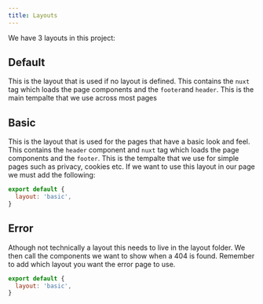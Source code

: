 ```yaml
---
title: Layouts
---
```


We have 3 layouts in this project:

## Default

This is the layout that is used if no layout is defined. This contains the `nuxt` tag which loads the page components and the `footer`and `header`. This is the main tempalte that we use across most pages

## Basic

This is the layout that is used for the pages that have a basic look and feel. This contains the `header` component and `nuxt` tag which loads the page components and the `footer`. This is the tempalte that we use for simple pages such as privacy, cookies etc. If we want to use this layout in our page we must add the following:

```js
export default {
  layout: 'basic',
}
```

## Error

Athough not technically a layout this needs to live in the layout folder. We then call the components we want to show when a 404 is found. Remember to add which layout you want the error page to use.

```js
export default {
  layout: 'basic',
}
```
